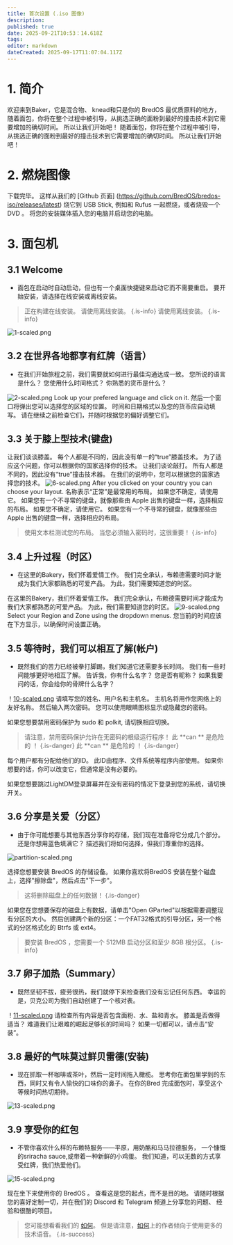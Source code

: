 ```yaml
---
title: 首次设置 (.iso 图像)
description:
published: true
date: 2025-09-21T10:53：14.618Z
tags:
editor: markdown
dateCreated: 2025-09-17T11:07:04.117Z
---
```


# 1. 简介

欢迎来到Baker，它是混合物、 knead和只是你的 BredOS 最优质原料的地方， 随着面包，你将在整个过程中被引导，从挑选正确的面粉到最好的撞击技术到它需要增加的确切时间。 所以让我们开始吧！ 随着面包，你将在整个过程中被引导，从挑选正确的面粉到最好的撞击技术到它需要增加的确切时间。 所以让我们开始吧！

# 2. 燃烧图像

下载完毕。 这样从我们的 [Github 页面] (https://github.com/BredOS/bredos-iso/releases/latest) 烧它到 USB Stick, 例如和 Rufus 一起燃烧，或者烧毁一个 DVD 。 将您的安装媒体插入您的电脑并启动您的电脑。

# 3. 面包机

## 3.1 Welcome

- 面包在启动时自动启动，但也有一个桌面快捷键来启动它而不需要重启。 要开始安装，请选择在线安装或离线安装。

> 正在构建在线安装。 请使用离线安装。
> {.is-info} 请使用离线安装。
> {.is-info}

![1-scaled.png](/first-setup/1-scaled.png)

## 3.2 在世界各地都享有红牌（语言）

- 在我们开始旅程之前，我们需要就如何进行最佳沟通达成一致。 您所说的语言是什么？ 您使用什么时间格式？ 你熟悉的货币是什么？

![2-scaled.png](/first-setup/2-scaled.png)
Look up your prefered language and click on it. 然后一个窗口将弹出您可以选择您的区域的位置。 时间和日期格式以及您的货币应自动填写。 请在继续之前检查它们，并随时根据您的偏好调整它们。

## 3.3 关于膝上型技术(键盘)

让我们谈谈膝盖。 每个人都是不同的，因此没有单一的“true”膝盖技术。 为了适应这个问题，你可以根据你的国家选择你的技术。
让我们谈论敲打。 所有人都是不同的，因此没有“true”撞击技术器。 在我们的说明中，您可以根据您的国家选择您的技术。
![6-scaled.png](/first-setup/6-scaled.png)
After you clicked on your country you can choose your layout. 名称表示“正常”是最常用的布局。 如果您不确定，请使用它。 如果您有一个不寻常的键盘，就像那些由 Apple 出售的键盘一样，选择相应的布局。 如果您不确定，请使用它。 如果您有一个不寻常的键盘，就像那些由 Apple 出售的键盘一样，选择相应的布局。

> 使用文本栏测试您的布局。 当您必须输入密码时，这很重要！
> {.is-info}

## 3.4 上升过程（时区）

- 在这里的Bakery，我们怀着爱情工作。 我们完全承认，布赖德需要时间才能成为我们大家都熟悉的可爱产品。 为此，我们需要知道您的时区。

在这里的Bakery，我们怀着爱情工作。 我们完全承认，布赖德需要时间才能成为我们大家都熟悉的可爱产品。 为此，我们需要知道您的时区。
![9-scaled.png](/first-setup/9-scaled.png)
Select your Region and Zone using the dropdown menus. 您当前的时间应该在下方显示，以确保时间设置正确。

## 3.5 等待时，我们可以相互了解(帐户)

- 既然我们的苦力已经被拳打脚踢，我们知道它还需要多长时间。 我们有一些时间能够更好地相互了解。 告诉我，你有什么名字？ 您是否有昵称？ 如果我要问的话，你会给你的骨牌什么名字？

！[10-scaled.png](/first-setup/10-scaled.png)
请填写您的姓名、用户名和主机名。 主机名将用作您网络上的友好名称。 然后输入两次密码。 您可以使用眼睛图标显示或隐藏您的密码。

如果您想要禁用密码保护为 sudo 和 polkit, 请切换相应切换。

> 请注意，禁用密码保护允许在无密码的根级运行程序！ 此 \*\*can \*\* 是危险的 ！
> {.is-danger} 此 \*\*can \*\* 是危险的 ！
> {.is-danger}

每个用户都有分配给他们的ID。 此ID由程序、文件系统等程序内部使用。 如果你想要的话，你可以改变它，但通常是没有必要的。

如果您想要跳过LightDM登录屏幕并在没有密码的情况下登录到您的系统，请切换开关。

## 3.6 分享是关爱（分区）

- 由于你可能想要与其他东西分享你的存储，我们现在准备将它分成几个部分。 还是你想用蓝色填满它？ 描述我们将如何选择，但我们尊重你的选择。

![partition-scaled.png](/first-setup/partition-scaled.png)

选择您想要安装 BredOS 的存储设备。 如果你喜欢将BredOS 安装在整个磁盘上，选择"擦除盘"，然后点击"下一步"。

> 这将删除磁盘上的任何数据！
> {.is-danger}

如果您在您想要保存的磁盘上有数据，请单击"Open GParted"以根据需要调整现有分区的大小。 然后创建两个新的分区：一个FAT32格式的引导分区，另一个格式的分区格式化的 Btrfs 或 ext4。

> 要安装 BredOS ，您需要一个 512MB 启动分区和至少 8GB 根分区。
> {.is-info}

## 3.7 卵子加热（Summary）

- 既然坚韧不拔，疲劳很热，我们就停下来检查我们没有忘记任何东西。 幸运的是，贝克公司为我们自动创建了一个核对表。

！[11-scaled.png](/first-setup/11-scaled.png)
请检查所有内容是否包含面粉、水、盐和青水。 膝盖是否做得适当？ 难道我们让艰难的崛起足够长的时间吗？ 如果一切都可以，请点击“安装”。

## 3.8 最好的气味莫过鲜贝雷德(安装)

- 现在抓取一杯咖啡或茶叶，然后一定时间拖入橄榄。 思考你在面包里学到的东西，同时又有令人愉快的口味你的鼻子。 在你的Bred 完成面包时，享受这个等候时间热切期待。

![13-scaled.png](/first-setup/13-scaled.png)

## 3.9 享受你的红包

- 不管你喜欢什么样的布赖特服务——平原，用奶酪和马马拉德服务， 一个慷慨的sriracha sauce,或带着一种新鲜的小鸡蛋。 我们知道，可以无数的方式享受红牌，我们热爱他们。

![15-scaled.png](/first-setup/15-scaled.png)

现在坐下来使用你的 BredOS 。 查看这是您的起点，而不是目的地。 请随时根据您的喜好定制一切，并在我们的 Discord 和 Telegram 频道上分享您的问题、 经验和很酷的项目。

> 您可能想看看我们的 [如何](/en/how-to)。 但是请注意，[如何](/en/how-to)上的作者倾向于使用更多的技术语音。
> {.is-success}
